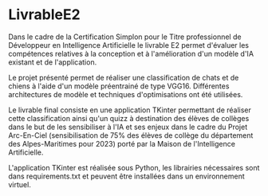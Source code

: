 # LivrableE2
Dans le cadre de la Certification Simplon pour le Titre professionnel de Développeur en Intelligence Artificielle le livrable E2
permet d'évaluer les compétences relatives à la conception et à l'amélioration d'un modèle d'IA existant et de l'application. 

Le projet présenté permet de réaliser une classification de chats et de chiens à l'aide d'un modèle préentrainé de type VGG16. 
Différentes architectures de modèle et techniques d'optimisations ont été utilisées. 

Le livrable final consiste en une application TKinter permettant de réaliser cette classification ainsi qu'un quizz à destination 
des élèves de collèges dans le but de les sensibiliser à l'IA et ses enjeux dans le cadre du Projet Arc-En-Ciel (sensibilisation de 75%
des élèves de collège du département des Alpes-Maritimes pour 2023) porté par la Maison de l'Intelligence Artificielle. 

L'application TKinter est réalisée sous Python, les librairies nécessaires sont dans requirements.txt et peuvent être installées dans un environnement virtuel.
